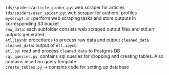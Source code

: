 `tds/spiders/article_spider.py`: web scraper for articles  
`tds/spiders/user_spider.py`: web scraper for authors' profiles  
`myscript.sh`: perform web scraping tasks and store outputs in corresponding S3 bucket  
`raw_data`: each subfolder consists web scraped output files and std.err outputs generated    
`etl.ipynb`: procedures to process raw data and output `cleaned_data`  
`cleaned_data`: output of `etl.ipynb`  
`etl.py`: read and process `cleaned_data` to Postgres DB  
`sql_queries.py`: contains sql queries for dropping and creating tables. Also contains insertion query template  
`create_tables.py` -> contains code for setting up database

